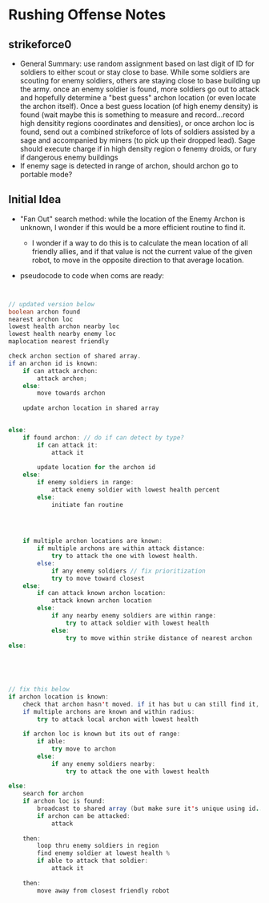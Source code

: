 # Rushing Offense Notes

## strikeforce0

* General Summary: use random assignment based on last digit of ID for soldiers to either scout or stay close to base. While some soldiers are scouting for enemy soldiers, others are staying close to base building up the army. once an enemy soldier is found, more soldiers go out to attack and hopefully determine a "best guess" archon location (or even locate the archon itself). Once a best guess location (of high enemy density) is found (wait maybe this is something to measure and record...record high densitity regions coordinates and densities), or once archon loc is found, send out a combined strikeforce of lots of soldiers assisted by a sage and accompanied by miners (to pick up their dropped lead). Sage should execute charge if in high density region o fenemy droids, or fury if dangerous enemy buildings 
* If enemy sage is detected in range of archon, should archon go to portable mode? 

## Initial Idea
* "Fan Out" search method: while the location of the Enemy Archon is unknown, I wonder if this would be a more efficient routine to find it. 
    * I wonder if a way to do this is to calculate the mean location of all friendly allies, and if that value is not the current value of the given robot, to move in the opposite direction to that average location. 

* pseudocode to code when coms are ready: 
```java


// updated version below 
boolean archon found
nearest archon loc 
lowest health archon nearby loc
lowest health nearby enemy loc
maplocation nearest friendly

check archon section of shared array. 
if an archon id is known: 
    if can attack archon: 
        attack archon; 
    else: 
        move towards archon
    
    update archon location in shared array
    

else:
    if found archon: // do if can detect by type? 
        if can attack it: 
            attack it
            
        update location for the archon id
    else: 
        if enemy soldiers in range: 
            attack enemy soldier with lowest health percent
        else: 
            initiate fan routine 
   
   


    if multiple archon locations are known: 
        if multiple archons are within attack distance: 
            try to attack the one with lowest health. 
        else: 
            if any enemy soldiers // fix prioritization 
            try to move toward closest 
    else: 
        if can attack known archon location: 
            attack known archon location
        else: 
            if any nearby enemy soldiers are within range: 
                try to attack soldier with lowest health 
            else: 
                try to move within strike distance of nearest archon
else: 
    
            
          


// fix this below 
if archon location is known: 
    check that archon hasn't moved. if it has but u can still find it, update shared array. 
    if multiple archons are known and within radius: 
        try to attack local archon with lowest health
    
    if archon loc is known but its out of range: 
        if able: 
            try move to archon
        else:  
            if any enemy soldiers nearby: 
                try to attack the one with lowest health
      
else: 
    search for archon
    if archon loc is found: 
        broadcast to shared array (but make sure it's unique using id...see if it moved)
        if archon can be attacked: 
            attack 
   
    then: 
        loop thru enemy soldiers in region
        find enemy soldier at lowest health % 
        if able to attack that soldier: 
            attack it 
   
    then: 
        move away from closest friendly robot
```
